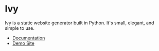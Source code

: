 # Ivy

Ivy is a static website generator built in Python. It's small, elegant, and simple to use.

* [Documentation](http://www.dmulholl.com/docs/ivy/main/)
* [Demo Site](http://www.dmulholl.com/demos/ivy/)

